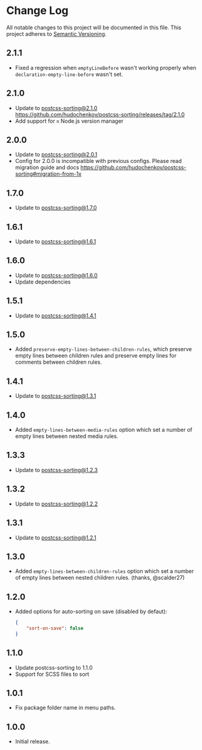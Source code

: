 # Change Log
All notable changes to this project will be documented in this file.
This project adheres to [Semantic Versioning](http://semver.org/).

## 2.1.1

* Fixed a regression when `emptyLineBefore` wasn't working properly when `declaration-empty-line-before` wasn't set.

## 2.1.0

* Update to postcss-sorting@2.1.0 https://github.com/hudochenkov/postcss-sorting/releases/tag/2.1.0
* Add support for `n` Node.js version manager

## 2.0.0

* Update to postcss-sorting@2.0.1
* Config for 2.0.0 is incompatible with previous configs. Please read migration guide and docs https://github.com/hudochenkov/postcss-sorting#migration-from-1x

## 1.7.0
* Update to postcss-sorting@1.7.0

## 1.6.1
* Update to postcss-sorting@1.6.1

## 1.6.0
* Update to postcss-sorting@1.6.0
* Update dependencies

## 1.5.1
* Update to postcss-sorting@1.4.1

## 1.5.0
* Added `preserve-empty-lines-between-children-rules`, which preserve empty lines between children rules and preserve empty lines for comments between children rules.

## 1.4.1
* Update to postcss-sorting@1.3.1

## 1.4.0
* Added `empty-lines-between-media-rules` option which set a number of empty lines between nested media rules.

## 1.3.3
* Update to postcss-sorting@1.2.3

## 1.3.2
* Update to postcss-sorting@1.2.2

## 1.3.1
* Update to postcss-sorting@1.2.1

## 1.3.0
* Added `empty-lines-between-children-rules` option which set a number of empty lines between nested children rules. (thanks, @scalder27)

## 1.2.0
* Added options for auto-sorting on save (disabled by defaut):

	```json
	{
		"sort-on-save": false
	}
	```

## 1.1.0
* Update postcss-sorting to 1.1.0
* Support for SCSS files to sort

## 1.0.1
* Fix package folder name in menu paths.

## 1.0.0
* Initial release.
